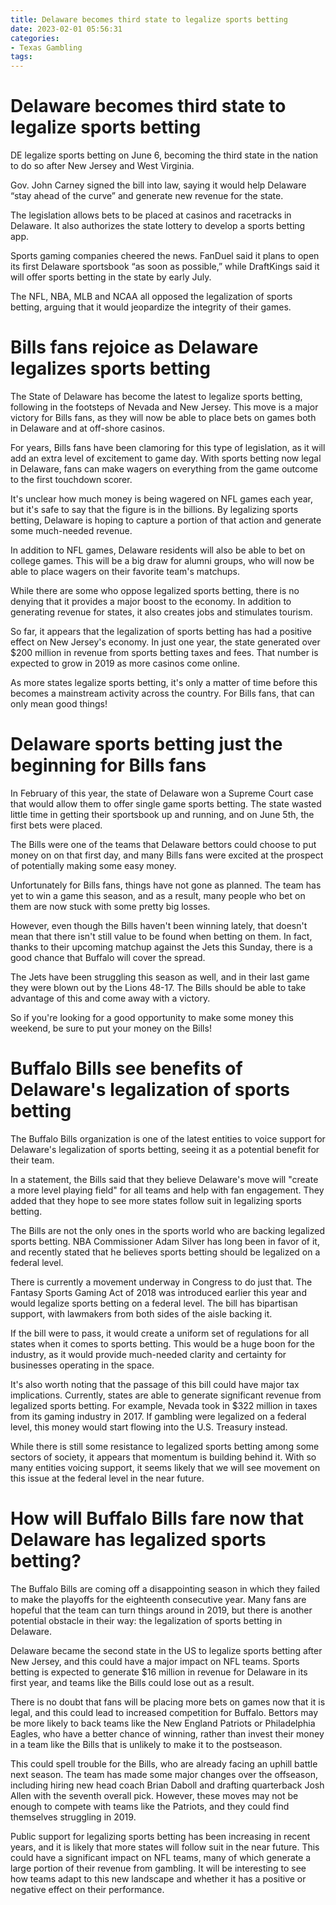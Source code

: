 ```yaml
---
title: Delaware becomes third state to legalize sports betting
date: 2023-02-01 05:56:31
categories:
- Texas Gambling
tags:
---
```



#  Delaware becomes third state to legalize sports betting

DE legalize sports betting on June 6, becoming the third state in the nation to do so after New Jersey and West Virginia.

Gov. John Carney signed the bill into law, saying it would help Delaware “stay ahead of the curve” and generate new revenue for the state.

The legislation allows bets to be placed at casinos and racetracks in Delaware. It also authorizes the state lottery to develop a sports betting app.

Sports gaming companies cheered the news. FanDuel said it plans to open its first Delaware sportsbook “as soon as possible,” while DraftKings said it will offer sports betting in the state by early July.

The NFL, NBA, MLB and NCAA all opposed the legalization of sports betting, arguing that it would jeopardize the integrity of their games.

#  Bills fans rejoice as Delaware legalizes sports betting

The State of Delaware has become the latest to legalize sports betting, following in the footsteps of Nevada and New Jersey. This move is a major victory for Bills fans, as they will now be able to place bets on games both in Delaware and at off-shore casinos.

For years, Bills fans have been clamoring for this type of legislation, as it will add an extra level of excitement to game day. With sports betting now legal in Delaware, fans can make wagers on everything from the game outcome to the first touchdown scorer.

It's unclear how much money is being wagered on NFL games each year, but it's safe to say that the figure is in the billions. By legalizing sports betting, Delaware is hoping to capture a portion of that action and generate some much-needed revenue.

In addition to NFL games, Delaware residents will also be able to bet on college games. This will be a big draw for alumni groups, who will now be able to place wagers on their favorite team's matchups.

While there are some who oppose legalized sports betting, there is no denying that it provides a major boost to the economy. In addition to generating revenue for states, it also creates jobs and stimulates tourism.

So far, it appears that the legalization of sports betting has had a positive effect on New Jersey's economy. In just one year, the state generated over $200 million in revenue from sports betting taxes and fees. That number is expected to grow in 2019 as more casinos come online.

As more states legalize sports betting, it's only a matter of time before this becomes a mainstream activity across the country. For Bills fans, that can only mean good things!

#  Delaware sports betting just the beginning for Bills fans

In February of this year, the state of Delaware won a Supreme Court case that would allow them to offer single game sports betting. The state wasted little time in getting their sportsbook up and running, and on June 5th, the first bets were placed.

The Bills were one of the teams that Delaware bettors could choose to put money on on that first day, and many Bills fans were excited at the prospect of potentially making some easy money.

Unfortunately for Bills fans, things have not gone as planned. The team has yet to win a game this season, and as a result, many people who bet on them are now stuck with some pretty big losses.

However, even though the Bills haven't been winning lately, that doesn't mean that there isn't still value to be found when betting on them. In fact, thanks to their upcoming matchup against the Jets this Sunday, there is a good chance that Buffalo will cover the spread.

The Jets have been struggling this season as well, and in their last game they were blown out by the Lions 48-17. The Bills should be able to take advantage of this and come away with a victory.

So if you're looking for a good opportunity to make some money this weekend, be sure to put your money on the Bills!

#  Buffalo Bills see benefits of Delaware's legalization of sports betting

The Buffalo Bills organization is one of the latest entities to voice support for Delaware's legalization of sports betting, seeing it as a potential benefit for their team.

In a statement, the Bills said that they believe Delaware's move will "create a more level playing field" for all teams and help with fan engagement. They added that they hope to see more states follow suit in legalizing sports betting.

The Bills are not the only ones in the sports world who are backing legalized sports betting. NBA Commissioner Adam Silver has long been in favor of it, and recently stated that he believes sports betting should be legalized on a federal level.

There is currently a movement underway in Congress to do just that. The Fantasy Sports Gaming Act of 2018 was introduced earlier this year and would legalize sports betting on a federal level. The bill has bipartisan support, with lawmakers from both sides of the aisle backing it.

If the bill were to pass, it would create a uniform set of regulations for all states when it comes to sports betting. This would be a huge boon for the industry, as it would provide much-needed clarity and certainty for businesses operating in the space.

It's also worth noting that the passage of this bill could have major tax implications. Currently, states are able to generate significant revenue from legalized sports betting. For example, Nevada took in $322 million in taxes from its gaming industry in 2017. If gambling were legalized on a federal level, this money would start flowing into the U.S. Treasury instead.

While there is still some resistance to legalized sports betting among some sectors of society, it appears that momentum is building behind it. With so many entities voicing support, it seems likely that we will see movement on this issue at the federal level in the near future.

#  How will Buffalo Bills fare now that Delaware has legalized sports betting?

The Buffalo Bills are coming off a disappointing season in which they failed to make the playoffs for the eighteenth consecutive year. Many fans are hopeful that the team can turn things around in 2019, but there is another potential obstacle in their way: the legalization of sports betting in Delaware.

Delaware became the second state in the US to legalize sports betting after New Jersey, and this could have a major impact on NFL teams. Sports betting is expected to generate $16 million in revenue for Delaware in its first year, and teams like the Bills could lose out as a result.

There is no doubt that fans will be placing more bets on games now that it is legal, and this could lead to increased competition for Buffalo. Bettors may be more likely to back teams like the New England Patriots or Philadelphia Eagles, who have a better chance of winning, rather than invest their money in a team like the Bills that is unlikely to make it to the postseason.

This could spell trouble for the Bills, who are already facing an uphill battle next season. The team has made some major changes over the offseason, including hiring new head coach Brian Daboll and drafting quarterback Josh Allen with the seventh overall pick. However, these moves may not be enough to compete with teams like the Patriots, and they could find themselves struggling in 2019.

Public support for legalizing sports betting has been increasing in recent years, and it is likely that more states will follow suit in the near future. This could have a significant impact on NFL teams, many of which generate a large portion of their revenue from gambling. It will be interesting to see how teams adapt to this new landscape and whether it has a positive or negative effect on their performance.